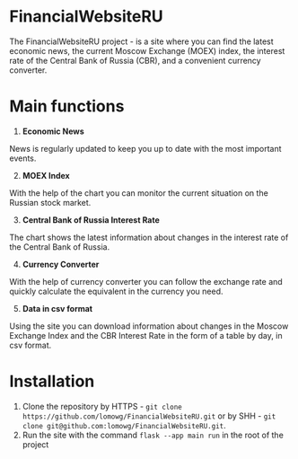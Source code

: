 # FinancialWebsiteRU
The FinancialWebsiteRU project - is a site where you can find the latest economic news, the current Moscow Exchange (MOEX) index, the interest rate of the Central Bank of Russia (CBR), and a convenient currency converter.

# Main functions
1. **Economic News**

News is regularly updated to keep you up to date with the most important events.

2. **MOEX Index**

With the help of the chart you can monitor the current situation on the Russian stock market.

3. **Central Bank of Russia Interest Rate**

The chart shows the latest information about changes in the interest rate of the Central Bank of Russia.

4. **Currency Converter**

With the help of currency converter you can follow the exchange rate and quickly calculate the equivalent in the currency you need.

5. **Data in csv format**

Using the site you can download information about changes in the Moscow Exchange Index and the CBR Interest Rate in the form of a table by day, in csv format.

# Installation
1. Clone the repository by HTTPS - ``git clone https://github.com/lomowg/FinancialWebsiteRU.git`` or by SHH - ``git clone git@github.com:lomowg/FinancialWebsiteRU.git``.
2. Run the site with the command ```flask --app main run``` in the root of the project